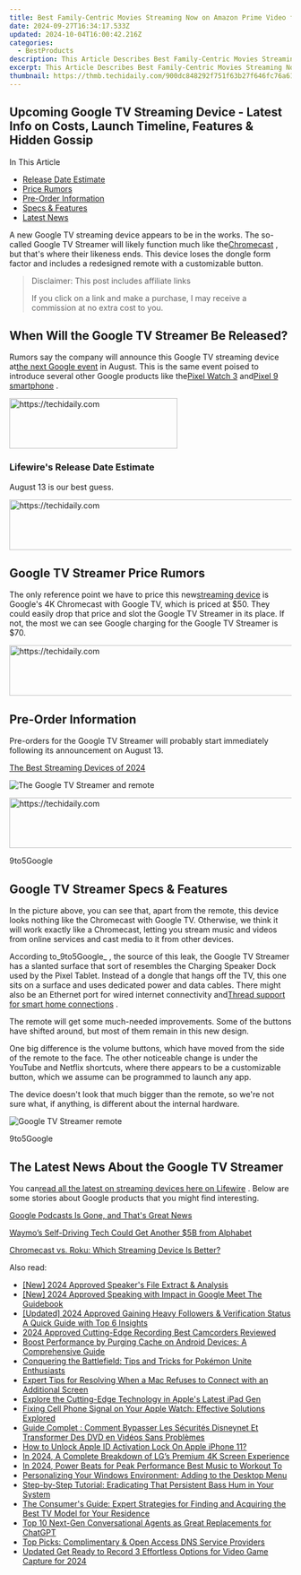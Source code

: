 ```yaml
---
title: Best Family-Centric Movies Streaming Now on Amazon Prime Video for July 2024
date: 2024-09-27T16:34:17.533Z
updated: 2024-10-04T16:00:42.216Z
categories:
  - BestProducts
description: This Article Describes Best Family-Centric Movies Streaming Now on Amazon Prime Video for July 2024
excerpt: This Article Describes Best Family-Centric Movies Streaming Now on Amazon Prime Video for July 2024
thumbnail: https://thmb.techidaily.com/900dc848292f751f63b27f646fc76a619bc7384a4aedd9106177497020dbae72.jpg
---
```


## Upcoming Google TV Streaming Device - Latest Info on Costs, Launch Timeline, Features & Hidden Gossip

In This Article

* [Release Date Estimate](https://www.lifewire.com/#toc-when-will-the-google-tv-streamer-be-released)
* [Price Rumors](https://www.lifewire.com/#toc-google-tv-streamer-price-rumors)
* [Pre-Order Information](https://www.lifewire.com/#toc-pre-order-information)
* [Specs & Features](https://www.lifewire.com/#toc-google-tv-streamer-specs--features)
* [Latest News](https://www.lifewire.com/#toc-the-latest-news-about-the-google-tv-streamer)

 A new Google TV streaming device appears to be in the works. The so-called Google TV Streamer will likely function much like the[Chromecast](https://www.lifewire.com/guide-to-chromecast-2438213) , but that's where their likeness ends. This device loses the dongle form factor and includes a redesigned remote with a customizable button.  

>  Disclaimer: This post includes affiliate links
>
>  If you click on a link and make a purchase, I may receive a commission at no extra cost to you.
>

## When Will the Google TV Streamer Be Released?

 Rumors say the company will announce this Google TV streaming device at[the next Google event](https://www.lifewire.com/google-event-5205756) in August. This is the same event poised to introduce several other Google products like the[Pixel Watch 3](https://www.lifewire.com/google-pixel-watch-3-8431024) and[Pixel 9 smartphone](https://www.lifewire.com/google-pixel-9-8630767) .  

<!-- affiliate ads begin -->
<a href="https://aligracehair.sjv.io/c/5597632/2047406/19272" target="_top" id="2047406">
  <img src="//a.impactradius-go.com/display-ad/19272-2047406" border="0" alt="https://techidaily.com" width="300" height="90"/>
</a>
<img height="0" width="0" src="https://aligracehair.sjv.io/i/5597632/2047406/19272" style="position:absolute;visibility:hidden;" border="0" />
<!-- affiliate ads end -->

### Lifewire's Release Date Estimate

August 13 is our best guess.

<!-- affiliate ads begin -->
<a href="https://unicoeye.pxf.io/c/5597632/2134246/18498" target="_top" id="2134246">
  <img src="//a.impactradius-go.com/display-ad/18498-2134246" border="0" alt="https://techidaily.com" width="728" height="90"/>
</a>
<img height="0" width="0" src="https://unicoeye.pxf.io/i/5597632/2134246/18498" style="position:absolute;visibility:hidden;" border="0" />
<!-- affiliate ads end -->

## Google TV Streamer Price Rumors

 The only reference point we have to price this new[streaming device](https://www.lifewire.com/what-is-a-streaming-device-5208767) is Google's 4K Chromecast with Google TV, which is priced at $50\. They could easily drop that price and slot the Google TV Streamer in its place. If not, the most we can see Google charging for the Google TV Streamer is $70.

<!-- affiliate ads begin -->
<a href="https://aligracehair.sjv.io/c/5597632/2080333/19272" target="_top" id="2080333">
  <img src="//a.impactradius-go.com/display-ad/19272-2080333" border="0" alt="https://techidaily.com" width="728" height="90"/>
</a>
<img height="0" width="0" src="https://aligracehair.sjv.io/i/5597632/2080333/19272" style="position:absolute;visibility:hidden;" border="0" />
<!-- affiliate ads end -->

## Pre-Order Information

 Pre-orders for the Google TV Streamer will probably start immediately following its announcement on August 13.

[The Best Streaming Devices of 2024](https://www.lifewire.com/best-streaming-devices-8682806)

![The Google TV Streamer and remote](https://www.lifewire.com/thmb/-vnWbTJuk9OzmaxhkBjEiqhYPRA=/960x0/filters:no_upscale():max_bytes(200000):strip_icc():format(webp)/google-tv-streamer-remote-f778bf371f604247a3e9592a4f4d4f6b.jpg)

<!-- affiliate ads begin -->
<a href="https://appsumo.8odi.net/c/5597632/2068416/7443" target="_top" id="2068416">
  <img src="//a.impactradius-go.com/display-ad/7443-2068416" border="0" alt="https://techidaily.com" width="728" height="90"/>
</a>
<img height="0" width="0" src="https://appsumo.8odi.net/i/5597632/2068416/7443" style="position:absolute;visibility:hidden;" border="0" />
<!-- affiliate ads end -->

9to5Google

## Google TV Streamer Specs & Features

 In the picture above, you can see that, apart from the remote, this device looks nothing like the Chromecast with Google TV. Otherwise, we think it will work exactly like a Chromecast, letting you stream music and videos from online services and cast media to it from other devices.

 According to_9to5Google_ , the source of this leak, the Google TV Streamer has a slanted surface that sort of resembles the Charging Speaker Dock used by the Pixel Tablet. Instead of a dongle that hangs off the TV, this one sits on a surface and uses dedicated power and data cables. There might also be an Ethernet port for wired internet connectivity and[Thread support for smart home connections](https://9to5google.com/2024/07/28/google-tv-streamer-fcc/) .

 The remote will get some much-needed improvements. Some of the buttons have shifted around, but most of them remain in this new design.

 One big difference is the volume buttons, which have moved from the side of the remote to the face. The other noticeable change is under the YouTube and Netflix shortcuts, where there appears to be a customizable button, which we assume can be programmed to launch any app.

 The device doesn't look that much bigger than the remote, so we're not sure what, if anything, is different about the internal hardware.  

![Google TV Streamer remote](https://www.lifewire.com/thmb/a47wfU6UCU7urolc1HR8HsvT2D8=/960x0/filters:no_upscale():max_bytes(200000):strip_icc():format(webp)/Google-TV-Streamer-Remote-ee116f9ff7d44f16a632d2414517c129.jpg)

9to5Google

## The Latest News About the Google TV Streamer

 You can[read all the latest on streaming devices here on Lifewire](https://www.lifewire.com/streaming-news-4797038) . Below are some stories about Google products that you might find interesting.

[Google Podcasts Is Gone, and That's Great News](https://www.lifewire.com/google-podcasts-is-gone-8628147)

[Waymo’s Self-Driving Tech Could Get Another $5B from Alphabet](https://www.lifewire.com/alphabets-5-billion-dollar-waymo-investment-8682877)

[Chromecast vs. Roku: Which Streaming Device Is Better?](https://www.lifewire.com/chromecast-vs-roku-4580492)

<ins class="adsbygoogle"
     style="display:block"
     data-ad-format="autorelaxed"
     data-ad-client="ca-pub-7571918770474297"
     data-ad-slot="1223367746"></ins>

<ins class="adsbygoogle"
     style="display:block"
     data-ad-client="ca-pub-7571918770474297"
     data-ad-slot="8358498916"
     data-ad-format="auto"
     data-full-width-responsive="true"></ins>

<span class="atpl-alsoreadstyle">Also read:</span>
<div><ul>
<li><a href="https://screen-recording.techidaily.com/new-2024-approved-speakers-file-extract-and-analysis/"><u>[New] 2024 Approved Speaker's File Extract & Analysis</u></a></li>
<li><a href="https://on-screen-recording.techidaily.com/new-2024-approved-speaking-with-impact-in-google-meet-the-guidebook/"><u>[New] 2024 Approved Speaking with Impact in Google Meet The Guidebook</u></a></li>
<li><a href="https://instagram-videos.techidaily.com/updated-2024-approved-gaining-heavy-followers-and-verification-status-a-quick-guide-with-top-6-insights/"><u>[Updated] 2024 Approved Gaining Heavy Followers & Verification Status A Quick Guide with Top 6 Insights</u></a></li>
<li><a href="https://fox-glue.techidaily.com/2024-approved-cutting-edge-recording-best-camcorders-reviewed/"><u>2024 Approved Cutting-Edge Recording Best Camcorders Reviewed</u></a></li>
<li><a href="https://techtrends.techidaily.com/boost-performance-by-purging-cache-on-android-devices-a-comprehensive-guide/"><u>Boost Performance by Purging Cache on Android Devices: A Comprehensive Guide</u></a></li>
<li><a href="https://techtrends.techidaily.com/conquering-the-battlefield-tips-and-tricks-for-pokemon-unite-enthusiasts/"><u>Conquering the Battlefield: Tips and Tricks for Pokémon Unite Enthusiasts</u></a></li>
<li><a href="https://techtrends.techidaily.com/expert-tips-for-resolving-when-a-mac-refuses-to-connect-with-an-additional-screen/"><u>Expert Tips for Resolving When a Mac Refuses to Connect with an Additional Screen</u></a></li>
<li><a href="https://techtrends.techidaily.com/explore-the-cutting-edge-technology-in-apples-latest-ipad-gen/"><u>Explore the Cutting-Edge Technology in Apple's Latest iPad Gen</u></a></li>
<li><a href="https://techtrends.techidaily.com/fixing-cell-phone-signal-on-your-apple-watch-effective-solutions-explored/"><u>Fixing Cell Phone Signal on Your Apple Watch: Effective Solutions Explored</u></a></li>
<li><a href="https://some-knowledge.techidaily.com/guide-complet-comment-bypasser-les-securites-disneynet-et-transformer-des-dvd-en-videos-sans-problemes/"><u>Guide Complet : Comment Bypasser Les Sécurités Disneynet Et Transformer Des DVD en Vidéos Sans Problèmes</u></a></li>
<li><a href="https://activate-lock.techidaily.com/how-to-unlock-apple-id-activation-lock-on-apple-iphone-11-by-drfone-ios/"><u>How to Unlock Apple ID Activation Lock On Apple iPhone 11?</u></a></li>
<li><a href="https://extra-hints.techidaily.com/in-2024-a-complete-breakdown-of-lgs-premium-4k-screen-experience/"><u>In 2024, A Complete Breakdown of LG’s Premium 4K Screen Experience</u></a></li>
<li><a href="https://extra-skills.techidaily.com/in-2024-power-beats-for-peak-performance-best-music-to-workout-to/"><u>In 2024, Power Beats for Peak Performance Best Music to Workout To</u></a></li>
<li><a href="https://win11.techidaily.com/personalizing-your-windows-environment-adding-to-the-desktop-menu/"><u>Personalizing Your Windows Environment: Adding to the Desktop Menu</u></a></li>
<li><a href="https://techtrends.techidaily.com/step-by-step-tutorial-eradicating-that-persistent-bass-hum-in-your-system/"><u>Step-by-Step Tutorial: Eradicating That Persistent Bass Hum in Your System</u></a></li>
<li><a href="https://techtrends.techidaily.com/the-consumers-guide-expert-strategies-for-finding-and-acquiring-the-best-tv-model-for-your-residence/"><u>The Consumer's Guide: Expert Strategies for Finding and Acquiring the Best TV Model for Your Residence</u></a></li>
<li><a href="https://techtrends.techidaily.com/top-10-next-gen-conversational-agents-as-great-replacements-for-chatgpt/"><u>Top 10 Next-Gen Conversational Agents as Great Replacements for ChatGPT</u></a></li>
<li><a href="https://techtrends.techidaily.com/top-picks-complimentary-and-open-access-dns-service-providers/"><u>Top Picks: Complimentary & Open Access DNS Service Providers</u></a></li>
<li><a href="https://smart-video-creator.techidaily.com/updated-get-ready-to-record-3-effortless-options-for-video-game-capture-for-2024/"><u>Updated Get Ready to Record 3 Effortless Options for Video Game Capture for 2024</u></a></li>
</ul></div>

